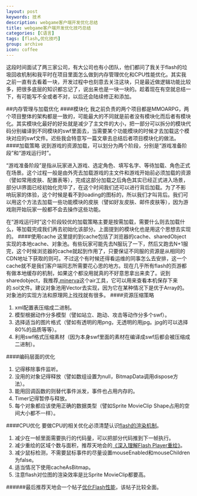 ```yaml
---
layout: post
keywords: 技术
description: webgame客户端开发优化总结
title: webgame客户端开发优化技巧总结
categories: [C语言]
tags: [flash,优化技巧]
group: archive
icon: coffee
---
```

这段时间面试了两三家公司，有大公司也有小团队，他们都问了我关于flash的垃圾回收机制和我平时在项目里面怎么做到内存管理优化和CPU性能优化。其实我之前一直有去看着一块，开发过程中也刻意去关注这块，只是最近做逻辑功能比较多，把很多底层的知识都忘记了，说出来也是一块一块的。趁着现在有空就总结一下，有可能写不全或者不对，以后还会陆续修正和添加。

##内存管理与加载优化
####模块化
我之前负责的两个项目都是MMOARPG，两个项目整体的架构都是一致的，可能最大的不同就是前者没有模块化而后者有模块化。其实模块化最好的好处就是减少了主文件的大小，把一部分可以拆分的模块代码分别编译到不同模块的swf里面去，当需要某个功能模块的时候才去加载这个模块对应的swf文件。迟些我会特意写一篇文章去总结后者项目模块化的做法。
####加载策略
说到游戏的资源加载，可以划分为两个阶段，分别是“游戏准备阶段”和“游戏运行时”。

“游戏准备阶段”是指从玩家进入游戏、选定角色、填写名字、等待加载、角色正式在场景。这个过程一般是由外壳去加载游戏的主文件和游戏开始前必须加载的资源（譬如常用皮肤、配置表等），完成这部分加载之后角色其实已经正式进入场景，部分UI界面已经初始化完毕了，在这个时间我们还可以进行背后加载。为了不影响玩家的体验，这个时候是看不到loading的图标的，所以我们才叫背后。我们可以用这个方法去加载一些功能模块的皮肤（譬如好友皮肤、邮件皮肤等），因为游戏刚开始玩家一般都不会去操作这些功能。

在“游戏运行时”这个阶段较优的加载策略主要是按需加载，需要什么则去加载什么，等加载完成我们再去初始化该部分。上面提到的模块化也是用这个思想去实现的。
####使用cache
这里提的到cache包括了浏览器的cache、sharedObject实现的本地cache、对象池。有些玩家可能先去N服玩了一下，然后又跑去N+1服完，这个时候浏览器的cache就起到作用了，只要保证不同服的资源是从相同的CDN地址下获取的则可。不过这个有时候还得看运维的同事怎么去安排，这一个cache就不是我们客户端同志所需要花心思的地方。现在几乎所有flash的页游都有做本地缓存的机制，如果这个都没用就真的不好意思拿出来卖了。说到sharedobject，我推荐[.minerva](http://blog.coursevector.com/minerva)这个air工具，它可以用来查看本机保存下来的.sol文件。建议对象池用Vector去实现，因为它在某种情况下是优于Array的。对象池的实现方法和原理网上找找就有很多。
####资源压缩策略
1.	xml配置表压缩成二进制。
2.	模型根据动作分多模型（譬如站立、跑动、攻击等动作分多个swf）。
3.	选择适当的图片格式（譬如有透明的用png，无透明的用jpg。jpg的可以选择80%的品质等等）。
4.	利用swf格式压缩素材（因为本身swf里面的素材在编译成swf后都会被压缩成二进制）。

####编码层面的优化
1.	记得移除事件监听。
2.	没用的对象记得释放（譬如数组设置为null，BitmapData调用dispose方法）。
3.	能用回调函数的则替代事件派发，事件也占用内存的。
4.	Timer记得暂停与释放。
5.	每个对象都应该使用正确的数据类型（譬如Sprite MovieClip Shape占用的空间大小都不一样）。

####CPU优化
要做CPU的相关优化必须清楚认识[flash的渲染机制](http://wenku.baidu.com/view/7f1811100b4e767f5acfce59.html)。

1.	减少在一帧里面需要执行的代码量，可以把部分代码推到下一帧执行。
2.	减少重绘的区域个数与面积，推荐天地会的[《深入理解Flash Player重绘》](http://rss.9ria.com/?p=1793)。
3.	减少鼠标检测，不需要鼠标事件的尽量设置mouseEnabled和mouseChildren为false。
4.	适当情况下使用cacheAsBitmap。
5.	注意flash对位图的渲染效率是比Sprite MovieClip都要高。

######最后推荐天地会一个帖子[优化Flash性能](http://bbs.9ria.com/thread-156860-1-1.html)，该帖子比较全面。